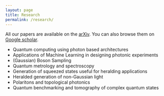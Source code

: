 ```yaml
---
layout: page
title: Research
permalink: /research/
---
```


All our papers are available on the [arXiv](https://arxiv.org/search/?query=N+Quesada&searchtype=all&abstracts=show&order=-announced_date_first&size=50). You can also browse them on [Google scholar](https://scholar.google.ca/citations?hl=en&user=dZNVjOEAAAAJ&view_op=list_works).

* Quantum computing using photon based architectures
* Applications of Machine Learning in designing photonic experiments
* (Gaussian) Boson Sampling
* Quantum metrology and spectroscopy
* Generation of squeezed states useful for heralding applications
* Heralded generation of non-Gaussian light
* Polaritons and topological photonics
* Quantum benchmarking and tomography of complex quantum states